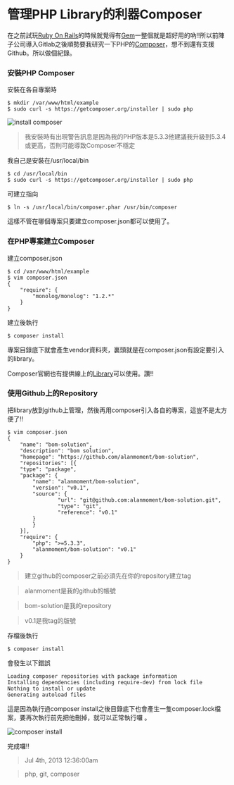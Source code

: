 # 管理PHP Library的利器Composer

在之前試玩[Ruby On Rails](http://rubyonrails.org/)的時候就覺得有[Gem](http://rubygems.org/)一整個就是超好用的吶!!所以前陣子公司導入Gitlab之後順勢要我研究一下PHP的[Composer](http://getcomposer.org/)，想不到還有支援Github。所以做個紀錄。

### 安裝PHP Composer

安裝在各自專案時

	$ mkdir /var/www/html/example
	$ sudo curl -s https://getcomposer.org/installer | sudo php

![install composer](https://lh4.googleusercontent.com/-1d9vXwf_95M/Uchd7udmlMI/AAAAAAAAADY/w8qUK7xXyFY/w850-h263-no/composer-1.PNG)

> 我安裝時有出現警告訊息是因為我的PHP版本是5.3.3他建議我升級到5.3.4或更高，否則可能導致Composer不穩定

我自己是安裝在/usr/local/bin

	$ cd /usr/local/bin
	$ sudo curl -s https://getcomposer.org/installer | sudo php

可建立指向

	$ ln -s /usr/local/bin/composer.phar /usr/bin/composer

這樣不管在哪個專案只要建立composer.json都可以使用了。

### 在PHP專案建立Composer

建立composer.json

	$ cd /var/www/html/example
	$ vim composer.json
	{
	    "require": {
	        "monolog/monolog": "1.2.*"
	    }
	}

建立後執行

	$ composer install

專案目錄底下就會產生vendor資料夾，裏頭就是在composer.json有設定要引入的library。

Composer官網也有提供線上的[Library](https://packagist.org/)可以使用。讚!!

### 使用Github上的Repository

把library放到github上管理，然後再用composer引入各自的專案，這豈不是太方便了!!

	$ vim composer.json
	{
	    "name": "bom-solution",
	    "description": "bom solution",
	    "homepage": "https://github.com/alanmoment/bom-solution",
	    "repositories": [{
	    "type": "package",
	    "package": {
	        "name": "alanmoment/bom-solution",
	        "version": "v0.1",
	        "source": {
	                "url": "git@github.com:alanmoment/bom-solution.git",
	                "type": "git",
	                "reference": "v0.1"
	        }
	        }
	    }],
	    "require": {
	        "php": ">=5.3.3",
	        "alanmoment/bom-solution": "v0.1"
	    }
	}

> 建立github的composer之前必須先在你的repository建立tag

> alanmoment是我的github的帳號

> bom-solution是我的repository

> v0.1是我tag的版號

存檔後執行

	$ composer install

會發生以下錯誤

	Loading composer repositories with package information
	Installing dependencies (including require-dev) from lock file
	Nothing to install or update
	Generating autoload files

這是因為執行過composer install之後目錄底下也會產生一隻composer.lock檔案，要再次執行前先把他刪掉，就可以正常執行囉
。

![composer install](https://lh5.googleusercontent.com/-2iiSaEx-0A8/Uchd7p8nS7I/AAAAAAAAADc/qlzt3gnb9tI/w645-h182-no/composer.PNG)

完成囉!!

> Jul 4th, 2013 12:36:00am

> php, git, composer